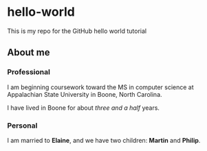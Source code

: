 # hello-world
This is my repo for the GitHub hello world tutorial

## About me

### Professional

I am beginning coursework toward the MS in computer science at Appalachian State University in Boone, North Carolina.

I have lived in Boone for about _three and a half_ years.  

### Personal

I am married to __Elaine__, and we have two children: __Martin__ and __Philip__.
